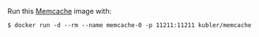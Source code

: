 Run this [Memcache][] image with:

    $ docker run -d --rm --name memcache-0 -p 11211:11211 kubler/memcache

[Memcache]: http://memcached.org/
